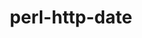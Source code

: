---
title: "perl-http-date"
layout: cache
categories: [package, develop]
meta: {"versions": ["6.06"], "compilers": ["gcc@=11.1.0", "gcc@=11.4.0"], "oss": ["ubuntu20.04", "ubuntu22.04"], "platforms": ["linux"], "targets": ["x86_64_v3"], "stacks": ["data-vis-sdk", "e4s", "hep", "root"], "num_specs": 9, "num_specs_by_stack": {"data-vis-sdk": 4, "root": 9, "hep": 4, "e4s": 5}}
spec_details: [{"hash": "dwtrgglnofq6wbotn374qxxouh6a6hil", "compiler": "gcc@=11.1.0", "versions": ["6.06"], "os": "ubuntu20.04", "platform": "linux", "target": "x86_64_v3", "variants": ["build_system=perl"], "stacks": ["data-vis-sdk", "root"], "size": "-", "tarball": "https://binaries.spack.io/develop/build_cache/linux-ubuntu20.04-x86_64_v3/gcc-11.1.0/perl-http-date-6.06/linux-ubuntu20.04-x86_64_v3-gcc-11.1.0-perl-http-date-6.06-dwtrgglnofq6wbotn374qxxouh6a6hil.spack"}, {"hash": "6cqf5mbygc72voggx5qclgqdjgthnjbo", "compiler": "gcc@=11.1.0", "versions": ["6.06"], "os": "ubuntu20.04", "platform": "linux", "target": "x86_64_v3", "variants": ["build_system=perl"], "stacks": ["data-vis-sdk", "root"], "size": "-", "tarball": "https://binaries.spack.io/develop/build_cache/linux-ubuntu20.04-x86_64_v3/gcc-11.1.0/perl-http-date-6.06/linux-ubuntu20.04-x86_64_v3-gcc-11.1.0-perl-http-date-6.06-6cqf5mbygc72voggx5qclgqdjgthnjbo.spack"}, {"hash": "y2l3m3yffawcxsmm7oskexsilm2twlv5", "compiler": "gcc@=11.1.0", "versions": ["6.06"], "os": "ubuntu20.04", "platform": "linux", "target": "x86_64_v3", "variants": ["build_system=perl"], "stacks": ["data-vis-sdk", "root"], "size": "-", "tarball": "https://binaries.spack.io/develop/build_cache/linux-ubuntu20.04-x86_64_v3/gcc-11.1.0/perl-http-date-6.06/linux-ubuntu20.04-x86_64_v3-gcc-11.1.0-perl-http-date-6.06-y2l3m3yffawcxsmm7oskexsilm2twlv5.spack"}, {"hash": "k4qj6lwqabyizdrcym6yx4yoljzrurgt", "compiler": "gcc@=11.1.0", "versions": ["6.06"], "os": "ubuntu20.04", "platform": "linux", "target": "x86_64_v3", "variants": ["build_system=perl"], "stacks": ["data-vis-sdk", "root"], "size": "-", "tarball": "https://binaries.spack.io/develop/build_cache/linux-ubuntu20.04-x86_64_v3/gcc-11.1.0/perl-http-date-6.06/linux-ubuntu20.04-x86_64_v3-gcc-11.1.0-perl-http-date-6.06-k4qj6lwqabyizdrcym6yx4yoljzrurgt.spack"}, {"hash": "7kzvf45eg6y46wnvcdc4s3wq552klik6", "compiler": "gcc@=11.4.0", "versions": ["6.06"], "os": "ubuntu22.04", "platform": "linux", "target": "x86_64_v3", "variants": ["build_system=perl"], "stacks": ["hep", "e4s", "root"], "size": "-", "tarball": "https://binaries.spack.io/develop/build_cache/linux-ubuntu22.04-x86_64_v3/gcc-11.4.0/perl-http-date-6.06/linux-ubuntu22.04-x86_64_v3-gcc-11.4.0-perl-http-date-6.06-7kzvf45eg6y46wnvcdc4s3wq552klik6.spack"}, {"hash": "msj7uhj5w4l3477j5ywtzac4nug7gx5u", "compiler": "gcc@=11.4.0", "versions": ["6.06"], "os": "ubuntu22.04", "platform": "linux", "target": "x86_64_v3", "variants": ["build_system=perl"], "stacks": ["hep", "e4s", "root"], "size": "-", "tarball": "https://binaries.spack.io/develop/build_cache/linux-ubuntu22.04-x86_64_v3/gcc-11.4.0/perl-http-date-6.06/linux-ubuntu22.04-x86_64_v3-gcc-11.4.0-perl-http-date-6.06-msj7uhj5w4l3477j5ywtzac4nug7gx5u.spack"}, {"hash": "vuws53e44bzqqofsflvx5lwzlna2waz7", "compiler": "gcc@=11.4.0", "versions": ["6.06"], "os": "ubuntu22.04", "platform": "linux", "target": "x86_64_v3", "variants": ["build_system=perl"], "stacks": ["hep", "e4s", "root"], "size": "-", "tarball": "https://binaries.spack.io/develop/build_cache/linux-ubuntu22.04-x86_64_v3/gcc-11.4.0/perl-http-date-6.06/linux-ubuntu22.04-x86_64_v3-gcc-11.4.0-perl-http-date-6.06-vuws53e44bzqqofsflvx5lwzlna2waz7.spack"}, {"hash": "5r55jrjy7rdam2izyyg3u62pluawujyq", "compiler": "gcc@=11.4.0", "versions": ["6.06"], "os": "ubuntu22.04", "platform": "linux", "target": "x86_64_v3", "variants": ["build_system=perl"], "stacks": ["hep", "e4s", "root"], "size": "-", "tarball": "https://binaries.spack.io/develop/build_cache/linux-ubuntu22.04-x86_64_v3/gcc-11.4.0/perl-http-date-6.06/linux-ubuntu22.04-x86_64_v3-gcc-11.4.0-perl-http-date-6.06-5r55jrjy7rdam2izyyg3u62pluawujyq.spack"}, {"hash": "huoqs3dcjph6xr4sm4aq6ieu5l6pfgxc", "compiler": "gcc@=11.4.0", "versions": ["6.06"], "os": "ubuntu22.04", "platform": "linux", "target": "x86_64_v3", "variants": ["build_system=perl"], "stacks": ["e4s", "root"], "size": "-", "tarball": "https://binaries.spack.io/develop/build_cache/linux-ubuntu22.04-x86_64_v3/gcc-11.4.0/perl-http-date-6.06/linux-ubuntu22.04-x86_64_v3-gcc-11.4.0-perl-http-date-6.06-huoqs3dcjph6xr4sm4aq6ieu5l6pfgxc.spack"}]
---